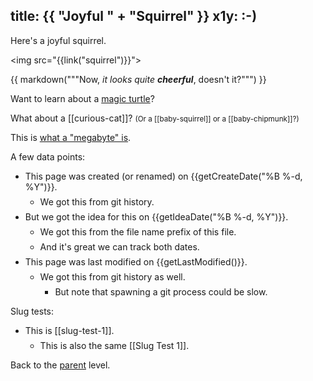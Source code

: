 title: {{ "Joyful " + "Squirrel" }}
x1y: :-)
---

Here's a joyful squirrel.

<img src="{{link("squirrel")}}">

{{ markdown("""Now, _it looks quite **cheerful**_, doesn't it?""") }}

Want to learn about a [magic turtle]({{link("magic-turtle")}})?

What about a [[curious-cat]]? <small>(Or a [[baby-squirrel]] or a [[baby-chipmunk]]?)</small>

This is [what a "megabyte" is]({{link("just_a_test")}}).

<style>li { margin-top: 0.5em; }</style>

A few data points:
  * This page was created (or renamed) on {{getCreateDate("%B %-d, %Y")}}.
      * We got this from git history.
  * But we got the idea for this on {{getIdeaDate("%B %-d, %Y")}}.
      * We got this from the file name prefix of this file.
      * And it's great we can track both dates.
  * This page was last modified on {{getLastModified()}}.
    - We got this from git history as well.
        - But note that spawning a git process could be slow.

Slug tests:
* This is [[slug-test-1]].
    * This is also the same [[Slug Test 1]].

Back to the [parent](..) level.
